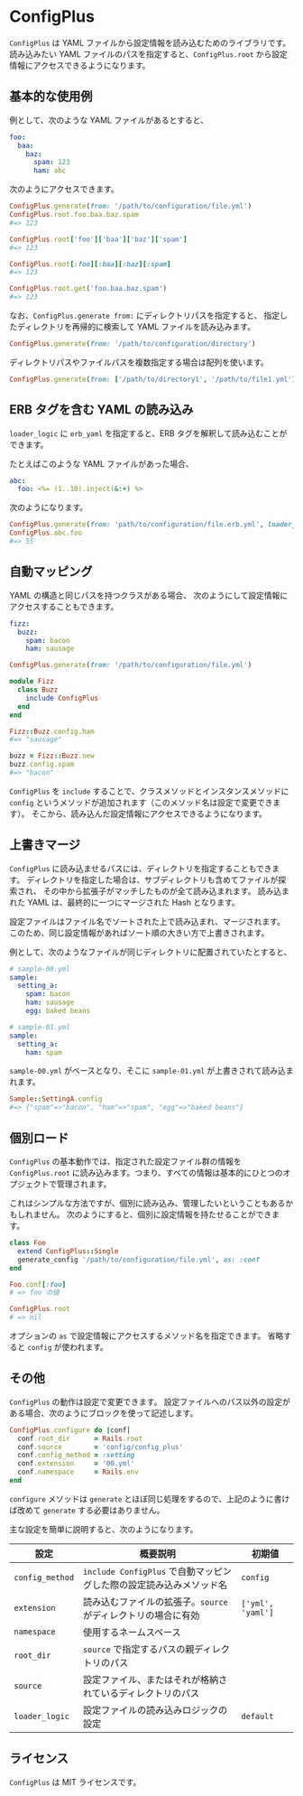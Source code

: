 ConfigPlus
==================================================

`ConfigPlus` は YAML ファイルから設定情報を読み込むためのライブラリです。
読み込みたい YAML ファイルのパスを指定すると、`ConfigPlus.root` から設定情報にアクセスできるようになります。

基本的な使用例
--------------------------------------------------
例として、次のような YAML ファイルがあるとすると、

```yaml
foo:
  baa:
    baz:
      spam: 123
      ham: abc
```

次のようにアクセスできます。

```ruby
ConfigPlus.generate(from: '/path/to/configuration/file.yml')
ConfigPlus.root.foo.baa.baz.spam
#=> 123

ConfigPlus.root['foo']['baa']['baz']['spam']
#=> 123

ConfigPlus.root[:foo][:baa][:baz][:spam]
#=> 123

ConfigPlus.root.get('foo.baa.baz.spam')
#=> 123
```

なお、`ConfigPlus.generate from:` にディレクトリパスを指定すると、
指定したディレクトリを再帰的に検索して YAML ファイルを読み込みます。

```ruby
ConfigPlus.generate(from: '/path/to/configuration/directory')
```

ディレクトリパスやファイルパスを複数指定する場合は配列を使います。

```ruby
ConfigPlus.generate(from: ['/path/to/directory1', '/path/to/file1.yml'])
```

ERB タグを含む YAML の読み込み
--------------------------------------------------
`loader_logic` に `erb_yaml` を指定すると、ERB タグを解釈して読み込むことができます。

たとえばこのような YAML ファイルがあった場合、

```yaml
abc:
  foo: <%= (1..10).inject(&:+) %>
```

次のようになります。

```ruby
ConfigPlus.generate(from: 'path/to/configuration/file.erb.yml', loader_logic: :erb_yaml)
ConfigPlus.abc.foo
#=> 55
```

自動マッピング
--------------------------------------------------
YAML の構造と同じパスを持つクラスがある場合、
次のようにして設定情報にアクセスすることもできます。

```yaml
fizz:
  buzz:
    spam: bacon
    ham: sausage
```

```ruby
ConfigPlus.generate(from: '/path/to/configuration/file.yml')

module Fizz
  class Buzz
    include ConfigPlus
  end
end

Fizz::Buzz.config.ham
#=> "sausage"

buzz = Fizz::Buzz.new
buzz.config.spam
#=> "bacon"
```

`ConfigPlus` を `include` することで、クラスメソッドとインスタンスメソッドに
`config` というメソッドが追加されます（このメソッド名は設定で変更できます）。
そこから、読み込んだ設定情報にアクセスできるようになります。

上書きマージ
--------------------------------------------------
`ConfigPlus` に読み込ませるパスには、ディレクトリを指定することもできます。
ディレクトリを指定した場合は、サブディレクトリも含めてファイルが探索され、
その中から拡張子がマッチしたものが全て読み込まれます。
読み込まれた YAML は、最終的に一つにマージされた Hash となります。

設定ファイルはファイル名でソートされた上で読み込まれ、マージされます。
このため、同じ設定情報があればソート順の大きい方で上書きされます。

例として、次のようなファイルが同じディレクトリに配置されていたとすると、

```yml
# sample-00.yml
sample:
  setting_a:
    spam: bacon
    ham: sausage
    egg: baked beans
```

```yml
# sample-01.yml
sample:
  setting_a:
    ham: spam
```

`sample-00.yml` がベースとなり、そこに `sample-01.yml` が上書きされて読み込まれます。

```ruby
Sample::SettingA.config
#=> {"spam"=>"bacon", "ham"=>"spam", "egg"=>"baked beans"}
```

個別ロード
--------------------------------------------------
`ConfigPlus` の基本動作では、指定された設定ファイル群の情報を `ConfigPlus.root`
に読み込みます。つまり、すべての情報は基本的にひとつのオプジェクトで管理されます。

これはシンプルな方法ですが、個別に読み込み、管理したいということもあるかもしれません。
次のようにすると、個別に設定情報を持たせることができます。

```ruby
class Foo
  extend ConfigPlus::Single
  generate_config '/path/to/configuration/file.yml', as: :conf
end

Foo.conf[:foo]
# => foo の値

ConfigPlus.root
# => nil
```

オプションの `as` で設定情報にアクセスするメソッド名を指定できます。
省略すると `config` が使われます。

その他
--------------------------------------------------
`ConfigPlus` の動作は設定で変更できます。
設定ファイルへのパス以外の設定がある場合、次のようにブロックを使って記述します。

```ruby
ConfigPlus.configure do |conf|
  conf.root_dir      = Rails.root
  conf.source        = 'config/config_plus'
  conf.config_method = :setting
  conf.extension     = '00.yml'
  conf.namespace     = Rails.env
end
```

`configure` メソッドは `generate` とほぼ同じ処理をするので、上記のように書けば改めて `generate` する必要はありません。

主な設定を簡単に説明すると、次のようになります。

| 設定            | 概要説明                                                             | 初期値            |
| --------------- | -------------------------------------------------------------------- | ----------------- |
| `config_method` | `include ConfigPlus` で自動マッピングした際の設定読み込みメソッド名  | `config`          |
| `extension`     | 読み込むファイルの拡張子。`source` がディレクトリの場合に有効        | `['yml', 'yaml']` |
| `namespace`     | 使用するネームスペース                                               |                   |
| `root_dir`      | `source` で指定するパスの親ディレクトリのパス                        |                   |
| `source`        | 設定ファイル、またはそれが格納されているディレクトリのパス           |                   |
| `loader_logic`  | 設定ファイルの読み込みロジックの設定                                 | `default`         |

ライセンス
--------------------------------------------------
`ConfigPlus` は MIT ライセンスです。
